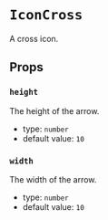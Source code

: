 `IconCross`
===========

A cross icon.

Props
-----

### `height`

The height of the arrow.

- type: `number`
- default value: `10`


### `width`

The width of the arrow.

- type: `number`
- default value: `10`

